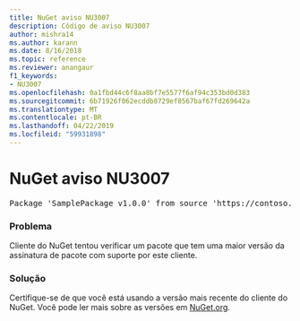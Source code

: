 ```yaml
---
title: NuGet aviso NU3007
description: Código de aviso NU3007
author: mishra14
ms.author: karann
ms.date: 8/16/2018
ms.topic: reference
ms.reviewer: anangaur
f1_keywords:
- NU3007
ms.openlocfilehash: 0a1fbd44c6f8aa8bf7e5577f6af94c353bd0d383
ms.sourcegitcommit: 6b71926f062ecddb8729ef8567baf67fd269642a
ms.translationtype: MT
ms.contentlocale: pt-BR
ms.lasthandoff: 04/22/2019
ms.locfileid: "59931898"
---
```

# <a name="nuget-warning-nu3007"></a>NuGet aviso NU3007

<pre>Package 'SamplePackage v1.0.0' from source 'https://contoso.com/index.json': The package signature format version is not supported. Updating your client may solve this problem.</pre>

### <a name="issue"></a>Problema

Cliente do NuGet tentou verificar um pacote que tem uma maior versão da assinatura de pacote com suporte por este cliente.


### <a name="solution"></a>Solução

Certifique-se de que você está usando a versão mais recente do cliente do NuGet. Você pode ler mais sobre as versões em [NuGet.org](https://www.nuget.org/downloads).


